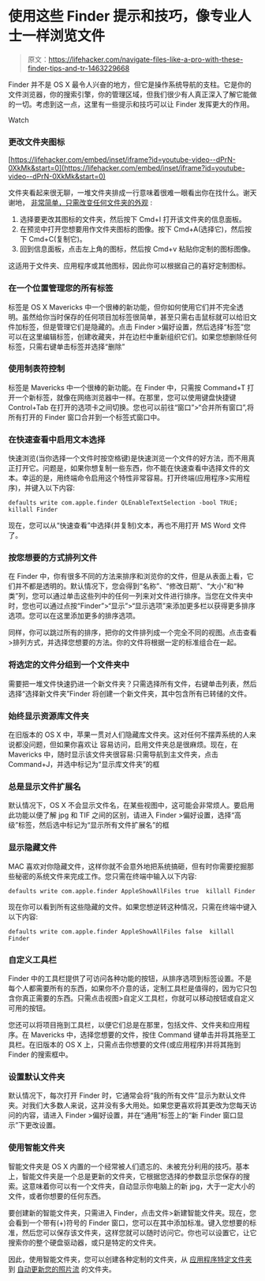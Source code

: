 # 使用这些 Finder 提示和技巧，像专业人士一样浏览文件

> 原文：<https://lifehacker.com/navigate-files-like-a-pro-with-these-finder-tips-and-tr-1463229668>

Finder 并不是 OS X 最令人兴奋的地方，但它是操作系统导航的支柱。它是你的文件浏览器，你的搜索引擎，你的管理区域，但我们很少有人真正深入了解它能做的一切。考虑到这一点，这里有一些提示和技巧可以让 Finder 发挥更大的作用。

Watch

### 更改文件夹图标

 [https://lifehacker.com/embed/inset/iframe?id=youtube-video--dPrN-0XkMk&start=0](https://lifehacker.com/embed/inset/iframe?id=youtube-video--dPrN-0XkMk&start=0) 

文件夹看起来很无聊，一堆文件夹排成一行意味着很难一眼看出你在找什么。谢天谢地， [非常简单，只需改变任何文件夹的外观](https://lifehacker.com/how-to-customize-any-folder-or-app-icon-using-any-image-5897796) :

1.  选择要更改其图标的文件夹，然后按下 Cmd+I 打开该文件夹的信息面板。
2.  在预览中打开您想要用作文件夹图标的图像。按下 Cmd+A(选择它)，然后按下 Cmd+C(复制它)。
3.  回到信息面板，点击左上角的图标，然后按 Cmd+v 粘贴你定制的图标图像。

这适用于文件夹、应用程序或其他图标，因此你可以根据自己的喜好定制图标。

### 在一个位置管理您的所有标签

标签是 OS X Mavericks 中一个很棒的新功能，但你如何使用它们并不完全透明。虽然给你当时保存的任何项目加标签很简单，甚至只需右击鼠标就可以给旧文件加标签，但是管理它们是隐藏的。点击 Finder >偏好设置，然后选择“标签”您可以在这里编辑标签，创建收藏夹，并在边栏中重新组织它们。如果您想删除任何标签，只需右键单击标签并选择“删除”

### 使用制表符控制

标签是 Mavericks 中一个很棒的新功能。在 Finder 中，只需按 Command+T 打开一个新标签，就像在网络浏览器中一样。在那里，您可以使用键盘快捷键 Control+Tab 在打开的选项卡之间切换。您也可以前往“窗口”>“合并所有窗口”,将所有打开的 Finder 窗口合并到一个标签式窗口中。

### 在快速查看中启用文本选择

快速浏览(当你选择一个文件时按空格键)是快速浏览一个文件的好方法，而不用真正打开它。问题是，如果你想复制一些东西，你不能在快速查看中选择文件的文本。幸运的是，用终端命令启用这个特性非常容易。打开终端(应用程序>实用程序)，并键入以下内容:

```
defaults write com.apple.finder QLEnableTextSelection -bool TRUE; killall Finder
```

现在，您可以从“快速查看”中选择(并复制)文本，再也不用打开 MS Word 文件了。

### 按您想要的方式排列文件

在 Finder 中，你有很多不同的方法来排序和浏览你的文件，但是从表面上看，它们并不都是透明的。默认情况下，您会得到“名称”、“修改日期”、“大小”和“种类”列，您可以通过单击这些列中的任何一列来对文件进行排序。当您在文件夹中时，您也可以通过点按“Finder”>“显示”>“显示选项”来添加更多栏以获得更多排序选项。您可以在这里添加更多的排序选项。

同样，你可以跳过所有的排序，把你的文件排列成一个完全不同的视图。点击查看>排列方式，并选择您想要的方法。你的文件将根据一定的标准组合在一起。

### 将选定的文件分组到一个文件夹中

需要把一堆文件快速扔进一个新文件夹？只需选择所有文件，右键单击列表，然后选择“选择新文件夹”Finder 将创建一个新文件夹，其中包含所有已转储的文件。

### 始终显示资源库文件夹

在旧版本的 OS X 中，苹果一贯对人们隐藏库文件夹。这对任何不摆弄系统的人来说都没问题，但如果你喜欢让 容易访问，启用文件夹总是很麻烦。现在，在 Mavericks 中，随时显示该文件夹很容易:只需导航到主文件夹，点击 Command+J，并选中标记为“显示库文件夹”的框

### 总是显示文件扩展名

默认情况下，OS X 不会显示文件名，在某些视图中，这可能会非常烦人。要启用此功能以便了解 jpg 和 TIF 之间的区别，请进入 Finder >偏好设置，选择“高级”标签，然后选中标记为“显示所有文件扩展名”的框

### 显示隐藏文件

MAC 喜欢对你隐藏文件，这样你就不会意外地把系统搞砸，但有时你需要挖掘那些秘密的系统文件来完成工作。您只需在终端中输入以下内容:

```
defaults write com.apple.finder AppleShowAllFiles true  killall Finder
```

现在你可以看到所有这些隐藏的文件。如果您想逆转这种情况，只需在终端中键入以下内容:

```
defaults write com.apple.finder AppleShowAllFiles false  killall Finder
```

### 自定义工具栏

Finder 中的工具栏提供了可访问各种功能的按钮，从排序选项到标签设置。不是每个人都需要所有的东西，如果你不介意的话，定制工具栏是值得的，因为它只包含你真正需要的东西。只需点击视图>自定义工具栏，你就可以移动按钮或自定义可用的按钮。

您还可以将项目拖到工具栏，以便它们总是在那里，包括文件、文件夹和应用程序。在 Mavericks 中，选择您想要的文件，按住 Command 键单击并将其拖至工具栏。在旧版本的 OS X 上，只需点击你想要的文件(或应用程序)并将其拖到 Finder 的搜索框中。

### 设置默认文件夹

默认情况下，每次打开 Finder 时，它通常会将“我的所有文件”显示为默认文件夹。对我们大多数人来说，这并没有多大用处。如果您更喜欢将其更改为您每天访问的内容，请进入 Finder >偏好设置，并在“通用”标签上的“新 Finder 窗口显示”下更改设置。

### 使用智能文件夹

智能文件夹是 OS X 内置的一个经常被人们遗忘的、未被充分利用的技巧。基本上，智能文件夹是一个总是更新的文件夹，它根据您选择的参数显示您保存的搜索。这意味着你可以有一个文件夹，自动显示你电脑上的新 jpg，大于一定大小的文件，或者你想要的任何东西。

要创建新的智能文件夹，只需进入 Finder，点击文件>新建智能文件夹。现在，您会看到一个带有(+)符号的 Finder 窗口，您可以在其中添加标准。键入您想要的标准，然后您可以保存该文件夹，这样您就可以随时访问它。你也可以设置它，让它搜索你的整个硬盘驱动器，或只是特定的文件夹。

因此，使用智能文件夹，您可以创建各种定制的文件夹，从 [应用程序特定文件夹](https://lifehacker.com/create-application-specific-smart-folders-in-os-x-for-b-5713649) 到 [自动更新您的照片流](https://lifehacker.com/create-an-auto-updating-folder-for-your-photo-stream-pi-5900615) 的文件夹。